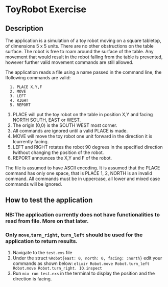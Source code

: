 # ToyRobot Exercise

## Description

The application is a simulation of a toy robot moving on a square tabletop, of dimensions 5 x 5 units. 
There are no other obstructions on the table surface. The robot is free to roam around
the surface of the table. Any movement that would result in the robot falling from the table is
prevented, however further valid movement commands are still allowed.

The application reads a file using a name passed in the command line, the Ifollowing commands
are valid:
```
  1. PLACE X,Y,F
  2. MOVE
  3. LEFT
  4. RIGHT
  5. REPORT
```
  1. PLACE will put the toy robot on the table in position X,Y and facing NORTH SOUTH, EAST or WEST.
  2. The origin (0,0) is the SOUTH WEST most corner.
  3. All commands are ignored until a valid PLACE is made.
  4. MOVE will move the toy robot one unit forward in the direction it is Icurrently facing.
  5. LEFT and RIGHT rotates the robot 90 degrees in the specified direction Iwithout changing the position of the robot.
  6. REPORT announces the X,Y and F of the robot.


The file is assumed to have ASCII encoding. It is assumed that the PLACE command has only one
space, that is PLACE 1, 2, NORTH is an invalid command. All commands must be in uppercase, all
lower and mixed case commands will be ignored.

## How to test the application

### NB:The application currently does not have functionalities to read from file. More on that later.
###    Only `move`,`turn_right`, `turn_left` should be used for the application to return results.

  1. Navigate to the `test.exs` file
  2. Under the struct `%Robot{east: 0, north: 0, facing: :north}` edit your commands as shown below:
    ```elixir
    Robot.move
    Robot.turn_left
    Robot.move
    Robot.turn_right.
    IO.inspect
    ```
  3. Run `mix run test.exs` in the terminal to display the position and the direction is facing.
